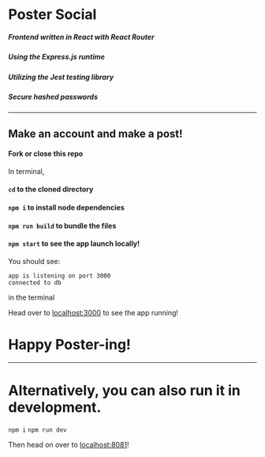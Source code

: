 # Poster Social
##### Frontend written in React with React Router

##### Using the Express.js runtime

##### Utilizing the Jest testing library

##### Secure hashed passwords

---

## Make an account and make a post!

#### Fork or close this repo
In terminal,
#### `cd` to the cloned directory

#### `npm i` to install node dependencies

#### `npm run build` to bundle the files

#### `npm start` to see the app launch locally!
You should see:
```
app is listening on port 3000
connected to db
```
in the terminal

Head over to [localhost:3000](http://localhost:3000) to see the app running!

# Happy Poster-ing!
---
# Alternatively, you can also run it in development.

`npm i`
`npm run dev`

Then head on over to [localhost:8081](http://localhost:8081/)!
